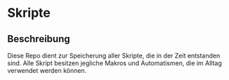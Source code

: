 # Skripte
## Beschreibung
Diese Repo dient zur Speicherung aller Skripte, die in der Zeit entstanden sind. Alle Skript besitzen jegliche Makros und Automatismen, die im Alltag verwendet werden können.
